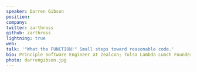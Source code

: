 ```yaml
---
speaker: Darren Gibson
position:
company:
twitter: zarthross
github: zarthross
lightning: true
web:
talk: '"What the FUNCTION!" Small steps toward reasonable code.'
bio: Principle Software Engineer at Zealcon; Tulsa Lambda Lunch Founder; Professional Functional Programmer; Doesn't shut up about Scala.
photo: darrengibson.jpg
---
```

